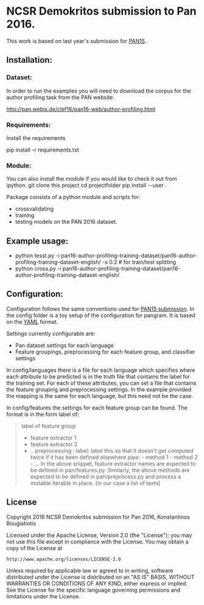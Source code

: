 # NCSR Demokritos submission to Pan 2016.
This work is  based on last year's submission for [PAN15](https://github.com/iit-Demokritos/pangram)..

## Installation:

### Dataset:
In order to run the examples you will need to download the corpus for the author profiling task
from the PAN website:

http://pan.webis.de/clef16/pan16-web/author-profiling.html

### Requirements:

Install the requirements 

pip install -r requirements.txt

### Module:

You can also install the module if you would like to check it out from ipython.
git clone this project
cd projectfolder
pip install --user .



Package consists of a python module and scripts for:
- crossvalidating
- training
- testing
models on the PAN 2016 dataset.

## Example usage:

- python tesst.py -i pan16-author-profiling-training-dataset/pan16-author-profiling-training-dataset-english/ -s 0.2 # for train/test splitting
- python cross.py -i pan16-author-profiling-training-dataset/pan16-author-profiling-training-dataset-english/


## Configuration:
Configuration follows the same conventions used for [PAN15 submission](https://github.com/iit-Demokritos/pangram).
In the config folder is a toy setup of the configuration for pangram. It is based on the
[YAML](http://yaml.org) format.

Settings currently configurable are:
- Pan dataset settings for each language
- Feature groupings, preprocessing for each feature group, and classifier settings

In config/languages there is a file for each language which specifies where each attribute
to be predicted is in the truth file that contains the label for the training set. For each
of these attributes, you can set a file that contains the feature grouping and preprocessing
settings. In the example provided the mapping is the same for each language, but this need
not be the case.

In config/features the settings for each feature group can be found. The format is in the form
label of:
> label of feature group
>  - feature extractor 1
>  - feature extractor 2
>  - ..
>  preprocessing :
>    label: label this so that it doesn't get computed twice if it has been defined elsewhere
>    pipe: 
>        - method 1
>        - method 2
>        - ...
In the above snippet, feature extractor names are expected to be defined in pan/features.py.
Similarly, the above methods are expected to be defined in pan/preprocess.py and process a mutable iterable in place. (in our case a list of texts)

## License
Copyright 2016 NCSR Demokritos submission for Pan 2016, Konstantinos Bougiatiotis

Licensed under the Apache License, Version 2.0 (the "License");
you may not use this file except in compliance with the License.
You may obtain a copy of the License at

	http://www.apache.org/licenses/LICENSE-2.0

Unless required by applicable law or agreed to in writing, software
distributed under the License is distributed on an "AS IS" BASIS,
WITHOUT WARRANTIES OR CONDITIONS OF ANY KIND, either express or implied.
See the License for the specific language governing permissions and limitations under the License.

